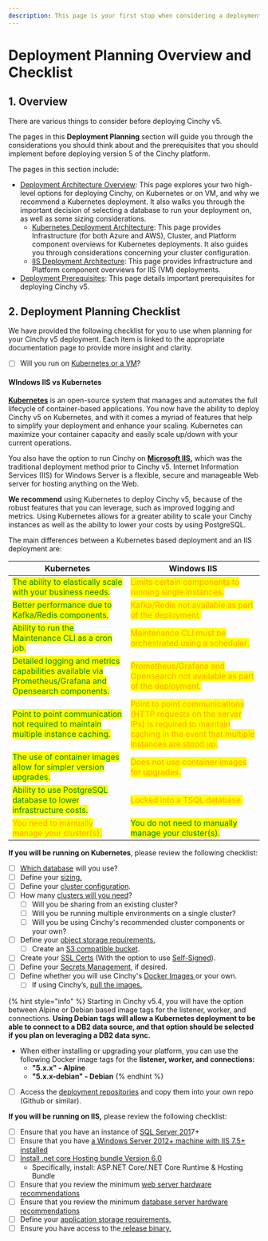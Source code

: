 ```yaml
---
description: This page is your first stop when considering a deployment of Cinchy v5.
---
```


# Deployment Planning Overview and Checklist

## 1. Overview

There are various things to consider before deploying Cinchy v5.

The pages in this **Deployment Planning** section will guide you through the considerations you should think about and the prerequisites that you should implement before deploying version 5 of the Cinchy platform.

The pages in this section include:

* [Deployment Architecture Overview](deployment-architecture-overview/): This page explores your two high-level options for deploying Cinchy, on Kubernetes or on VM, and why we recommend a Kubernetes deployment. It also walks you through the important decision of selecting a database to run your deployment on, as well as some sizing considerations.
  * [Kubernetes Deployment Architecture](deployment-architecture-overview/): This page provides Infrastructure (for both Azure and AWS), Cluster, and Platform component overviews for Kubernetes deployments. It also guides you through considerations concerning your cluster configuration.
  * [IIS Deployment Architecture](deployment-architecture-overview/iis-deployment-architecture.md): This page provides Infrastructure and Platform component overviews for IIS (VM) deployments.
* [Deployment Prerequisites](deployment-prerequisites/): This page details important prerequisites for deploying Cinchy v5.

## 2. Deployment Planning Checklist

We have provided the following checklist for you to use when planning for your Cinchy v5 deployment. Each item is linked to the appropriate documentation page to provide more insight and clarity.

* [ ] Will you run on [Kubernetes or a VM](deployment-architecture-overview/readme.md#1-kubernetes-vs-iis)?

#### WIndows IIS vs Kubernetes

[**Kubernetes**](https://kubernetes.io/docs/concepts/overview/what-is-kubernetes/) is an open-source system that manages and automates the full lifecycle of container-based applications. You now have the ability to deploy Cinchy v5 on Kubernetes, and with it comes a myriad of features that help to simplify your deployment and enhance your scaling. Kubernetes can maximize your container capacity and easily scale up/down with your current operations.&#x20;

You also have the option to run Cinchy on [**Microsoft IIS**](https://www.iis.net/overview)**,** which was the traditional deployment method prior to Cinchy v5. Internet Information Services (IIS) for Windows Server is a flexible, secure and manageable Web server for hosting anything on the Web.

**We recommend** using Kubernetes to deploy Cinchy v5, because of the robust features that you can leverage, such as improved logging and metrics. Using Kubernetes allows for a greater ability to scale your Cinchy instances as well as the ability to lower your costs by using PostgreSQL.

The main differences between a Kubernetes based deployment and an IIS deployment are:

| Kubernetes                                                                                                                              | Windows IIS                                                                                                                                                                           |
| --------------------------------------------------------------------------------------------------------------------------------------- | ------------------------------------------------------------------------------------------------------------------------------------------------------------------------------------- |
| <mark style="color:green;">The ability to elastically scale with your business needs.</mark>                                            | <mark style="color:orange;">Limits certain components to running single instances.</mark>                                                                                             |
| <mark style="color:green;">Better performance due to Kafka/Redis components.</mark>                                                     | <mark style="color:orange;">Kafka/Redis not available as part of the deployment.</mark>                                                                                               |
| <mark style="color:green;">Ability to run the Maintenance CLI as a cron job.</mark>                                                     | <mark style="color:orange;">Maintenance CLI must be orchestrated using a scheduler.</mark>                                                                                            |
| <mark style="color:green;">Detailed logging and metrics capabilities available via Prometheus/Grafana and Opensearch components.</mark> | <mark style="color:orange;">Prometheus/Grafana and Opensearch not available as part of the deployment.</mark>                                                                         |
| <mark style="color:green;">Point to point communication not required to maintain multiple instance caching.</mark>                      | <mark style="color:orange;">Point to point communications (HTTP requests on the server IPs) is required to maintain caching in the event that multiple instances are stood up.</mark> |
| <mark style="color:green;">The use of container images allow for simpler version upgrades.</mark>                                       | <mark style="color:orange;">Does not use container images for upgrades.</mark>                                                                                                        |
| <mark style="color:green;">Ability to use PostgreSQL database to lower infrastructure costs.</mark>                                     | <mark style="color:orange;">Locked into a TSQL database.</mark>                                                                                                                       |
| <mark style="color:orange;">You need to manually manage your cluster(s).</mark>                                                         | <mark style="color:green;">You do not need to manually manage your cluster(s).</mark>                                                                                                 |

**If you will be running on Kubernetes**, please review the following checklist:

- [ ] [Which database](deployment-architecture-overview/README.md/#2-choosing-a-database) will you use?
- [ ] Define your [sizing.](deployment-architecture-overview/README.md/#3-sizing-considerations-and-requirements)
- [ ] Define your [cluster configuration](deployment-architecture-overview/kubernetes-deployment-architecture.md/#41-cluster-configuration).
- [ ] How many [clusters will you need](deployment-architecture-overview/kubernetes-deployment-architecture.md/#41-cluster-configuration)?
  - [ ] Will you be sharing from an existing cluster?
  - [ ] Will you be running multiple environments on a single cluster?
  - [ ] Will you be using Cinchy's recommended cluster components or your own?
- [ ] Define your [object storage requirements.](deployment-architecture-overview/README.md/#33-object-storage-requirements)
  - [ ] Create an [S3 compatible bucket](deployment-architecture-overview/README.md/#33-object-storage-requirements).
- [ ] Create your [SSL Certs](deployment-prerequisites/README.md#ssl-certs) (With the option to use [Self-Signed](../kubernetes-deployment-installation/dusing-self-signed-ssl-certs-kubernetes-deployments.md)).
- [ ] Define your [Secrets Management,](deployment-prerequisites/README.md/#14-secrets-management) if desired.
- [ ] Define whether you will use Cinchy's [Docker Images ](deployment-prerequisites/README.md/#16-docker-images)or your own.
  - [ ] If using Cinchy’s, [pull the images.](deployment-prerequisites/README.md/#161-accessing-cinchys-docker-images)

{% hint style="info" %}
Starting in Cinchy v5.4, you will have the option between Alpine or Debian based image tags for the listener, worker, and connections. **Using Debian tags will allow a Kubernetes deployment to be able to connect to a DB2 data source, and that option should be selected if you plan on leveraging a DB2 data sync.**

* When either installing or upgrading your platform, you can use the following Docker image tags for the **listener, worker, and connections:**
  * **"5.x.x" - Alpine**
  * **"5.x.x-debian" - Debian**
{% endhint %}

* [ ] Access the [deployment repositories](deployment-prerequisites/readme.md#deployment-prerequisites) and copy them into your own repo (Github or similar).

**If you will be running on IIS,** please review the following checklist:

* [ ] Ensure that you have an instance of [SQL Server 201](deployment-prerequisites/readme.md/#deployment-prerequisites)7+
* [ ] Ensure that you have [a Windows Server 2012+ machine with IIS 7.5+ installed](deployment-prerequisites/readme.md/#general-requirements)
* [ ] [Install .net core Hosting bundle Version 6.0](https://dotnet.microsoft.com/en-us/download/dotnet/6.0)
  * Specifically, install: ASP.NET Core/.NET Core Runtime & Hosting Bundle
* [ ] Ensure that you review the minimum [web server hardware recommendations](deployment-prerequisites/readme.md/#system-requirements)
* [ ] Ensure that you review the minimum [database server hardware recommendations](deployment-prerequisites/readme.md/#system-requirements)
* [ ] Define your [application storage requirements.](deployment-architecture-overview/readme.md/#32-application-storage-requirements)
* [ ] Ensure you have access to the[ release binary.](deployment-prerequisites/readme.md#access-the-artifacts)
